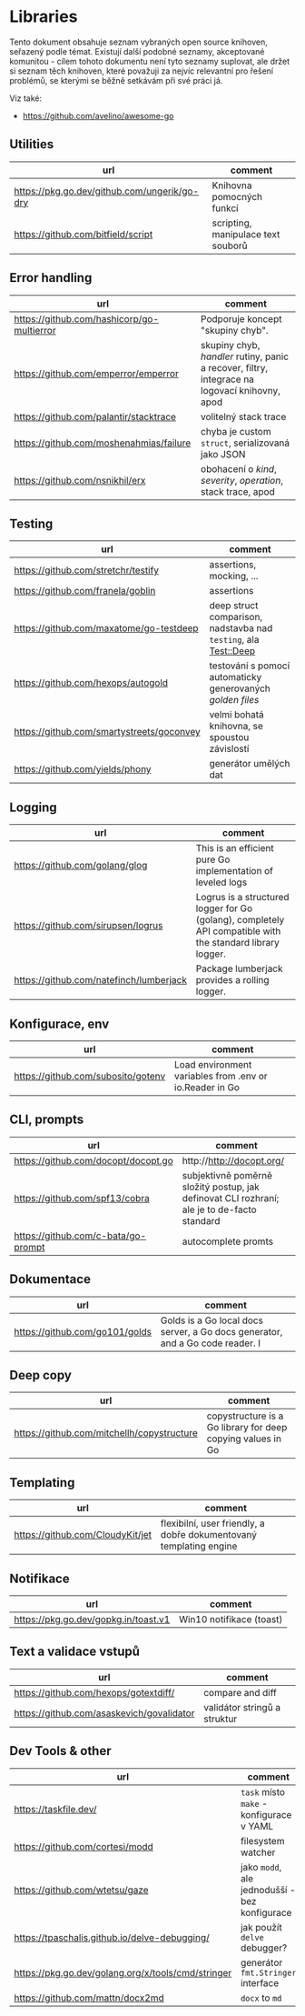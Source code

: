# Libraries

Tento dokument obsahuje seznam vybraných open source knihoven, seřazený podle témat.
Existují další podobné seznamy, akceptované komunitou - cílem tohoto dokumentu není
tyto seznamy suplovat, ale držet si seznam těch knihoven, které považuji za nejvíc
relevantní pro řešení problémů, se kterými se běžně setkávám při své práci já.

Viz také:

- https://github.com/avelino/awesome-go

## Utilities

| url                                          | comment                            |
| -------------------------------------------- | ---------------------------------- |
| https://pkg.go.dev/github.com/ungerik/go-dry | Knihovna pomocných funkcí          |
| https://github.com/bitfield/script           | scripting, manipulace text souborů |

## Error handling

| url                                        | comment                                                                                       |
| ------------------------------------------ | --------------------------------------------------------------------------------------------- |
| https://github.com/hashicorp/go-multierror | Podporuje koncept "skupiny chyb".                                                             |
| https://github.com/emperror/emperror       | skupiny chyb, _handler_ rutiny, panic a recover, filtry, integrace na logovací knihovny, apod |
| https://github.com/palantir/stacktrace     | volitelný stack trace                                                                         |
| https://github.com/moshenahmias/failure    | chyba je custom `struct`, serializovaná jako JSON                                             |
| https://github.com/nsnikhil/erx            | obohacení o _kind_, _severity_, _operation_, stack trace, apod                                |

## Testing

| url                                       | comment                                                                                                |
| ----------------------------------------- | ------------------------------------------------------------------------------------------------------ |
| https://github.com/stretchr/testify       | assertions, mocking, ...                                                                               |
| https://github.com/franela/goblin         | assertions                                                                                             |
| https://github.com/maxatome/go-testdeep   | deep struct comparison, nadstavba nad `testing`, ala [Test::Deep](https://metacpan.org/pod/Test::Deep) |
| https://github.com/hexops/autogold        | testování s pomocí automaticky generovaných _golden_ _files_                                           |
| https://github.com/smartystreets/goconvey | velmi bohatá knihovna, se spoustou závislostí                                                          |
| https://github.com/yields/phony           | generátor umělých dat                                                                                  |

## Logging

| url                                     | comment                                                                                                    |
| --------------------------------------- | ---------------------------------------------------------------------------------------------------------- |
| https://github.com/golang/glog          | This is an efficient pure Go implementation of leveled logs                                                |
| https://github.com/sirupsen/logrus      | Logrus is a structured logger for Go (golang), completely API compatible with the standard library logger. |
| https://github.com/natefinch/lumberjack | Package lumberjack provides a rolling logger.                                                              |

## Konfigurace, env

| url                                | comment                                                 |
| ---------------------------------- | ------------------------------------------------------- |
| https://github.com/subosito/gotenv | Load environment variables from .env or io.Reader in Go |

## CLI, prompts

| url                                 | comment                                                                                     |
| ----------------------------------- | ------------------------------------------------------------------------------------------- |
| https://github.com/docopt/docopt.go | http://http://docopt.org/                                                                   |
| https://github.com/spf13/cobra      | subjektivně poměrně složitý postup, jak definovat CLI rozhraní; ale je to de-facto standard |
| https://github.com/c-bata/go-prompt | autocomplete promts                                                                         |

## Dokumentace

| url                            | comment                                                                       |
| ------------------------------ | ----------------------------------------------------------------------------- |
| https://github.com/go101/golds | Golds is a Go local docs server, a Go docs generator, and a Go code reader. I |

## Deep copy

| url                                        | comment                                                     |
| ------------------------------------------ | ----------------------------------------------------------- |
| https://github.com/mitchellh/copystructure | copystructure is a Go library for deep copying values in Go |

## Templating

| url                              | comment                                                            |
| -------------------------------- | ------------------------------------------------------------------ |
| https://github.com/CloudyKit/jet | flexibilní, user friendly, a dobře dokumentovaný templating engine |

## Notifikace

| url                                  | comment                  |
| ------------------------------------ | ------------------------ |
| https://pkg.go.dev/gopkg.in/toast.v1 | Win10 notifikace (toast) |

## Text a validace vstupů

| url                                       | comment                      |
| ----------------------------------------- | ---------------------------- |
| https://github.com/hexops/gotextdiff/     | compare and diff             |
| https://github.com/asaskevich/govalidator | validátor stringů a struktur |

## Dev Tools & other

| url                                                | comment                                       |
| -------------------------------------------------- | --------------------------------------------- |
| https://taskfile.dev/                              | `task` místo `make` - konfigurace v YAML      |
| https://github.com/cortesi/modd                    | filesystem watcher                            |
| https://github.com/wtetsu/gaze                     | jako `modd`, ale jednodušší - bez konfigurace |
| https://tpaschalis.github.io/delve-debugging/      | jak použít `delve` debugger?                  |
| https://pkg.go.dev/golang.org/x/tools/cmd/stringer | generátor `fmt.Stringer` interface            |
| https://github.com/mattn/docx2md                   | `docx` to `md`                                |
